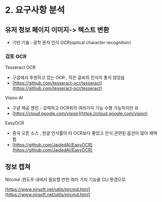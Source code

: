 # 2. 요구사항 분석

## 유저 정보 페이지 이미지-&gt; 텍스트 변환

* 기반 기술 : 광학 문자 인식 OCR\(optical character recognition\) 

### 검토 OCR

Tesseract OCR

* 구글에서 후원하고 있는 OCR , 작은 글씨의 인식이 좋지 않았음
*  [https://github.com/tesseract-ocr/tesseract](https://github.com/tesseract-ocr/tesseract)

Vision AI

* 구글 제공 엔진 - 강력하고 OCR외의 여러가지 기능 수행 가능하지만 유
* [https://cloud.google.com/vision](https://cloud.google.com/vision)

EasyOCR 

* 중국 오픈 소스 , 한글 인식률이 타 OCR보다 좋았고 인식 관련된 옵션이 많아 채택함
*  [https://github.com/JaidedAI/EasyOCR](https://github.com/JaidedAI/EasyOCR)



## 정보 캡쳐

Nircmd  :윈도우 내에서 필요할 만한 여러 가지 기능을  CLI 환경으로 

[https://www.nirsoft.net/utils/nircmd.html](https://www.nirsoft.net/utils/nircmd.html)







